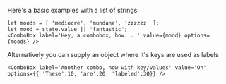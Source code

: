 Here's a basic examples with a list of strings

    let moods = [ 'mediocre', 'mundane', 'zzzzzz' ];
    let mood = state.value || 'fantastic';
    <ComboBox label='Hey, a combobox, how... ' value={mood} options={moods} />

Alternatively you can supply an object where it's keys are used as labels

    <ComboBox label='Another combo, now with key/values' value='Oh' options={{ 'These':10, 'are':20, 'labeled':30}} />
